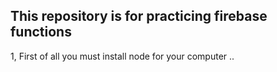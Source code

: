 ## This  repository is for practicing firebase functions 

 1, First of all you must install node for your computer 
 ..

